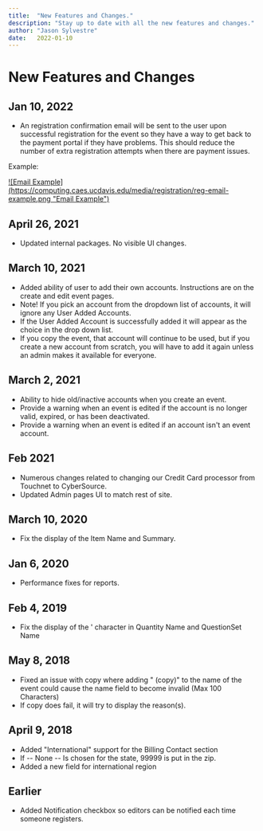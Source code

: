 ```yaml
---
title:  "New Features and Changes."
description: "Stay up to date with all the new features and changes."
author: "Jason Sylvestre"
date:   2022-01-10
---
```


# New Features and Changes

## Jan 10, 2022
* An registration confirmation email will be sent to the user upon successful registration for the event so they have a way to get back to the payment portal if they have problems. This should reduce the number of extra registration attempts when there are payment issues.

Example:

<a data-toggle="lightbox" href="/media/registration/reg-email-example.png">
![Email Example](https://computing.caes.ucdavis.edu/media/registration/reg-email-example.png "Email Example")
</a>


## April 26, 2021
* Updated internal packages. No visible UI changes.

## March 10, 2021
* Added ability of user to add their own accounts. Instructions are on the create and edit event pages.
* Note! If you pick an account from the dropdown list of accounts, it will ignore any User Added Accounts.
* If the User Added Account is successfully added it will appear as the choice in the drop down list.
* If you copy the event, that account will continue to be used, but if you create a new account from scratch, you will have to add it again unless an admin makes it available for everyone.

## March 2, 2021
* Ability to hide old/inactive accounts when you create an event.
* Provide a warning when an event is edited if the account is no longer valid, expired, or has been deactivated.
* Provide a warning when an event is edited if an account isn't an event account. 

## Feb 2021
* Numerous changes related to changing our Credit Card processor from Touchnet to CyberSource.
* Updated Admin pages UI to match rest of site.

## March 10, 2020
* Fix the display of the Item Name and Summary.

## Jan 6, 2020
* Performance fixes for reports.

## Feb 4, 2019
* Fix the display of the ' character in Quantity Name and QuestionSet Name

## May 8, 2018
* Fixed an issue with copy where adding " (copy)" to the name of the event could cause the name field to become invalid (Max 100 Characters)
* If copy does fail, it will try to display the reason(s).

## April 9, 2018
* Added "International" support for the Billing Contact section
* If -- None -- Is chosen for the state, 99999 is put in the zip.
* Added a new field for international region

## Earlier
* Added Notification checkbox so editors can be notified each time someone registers.


